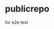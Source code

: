 # publicrepo
for e2e test





































































































































































































































































































































































































































































































































































































































































































































